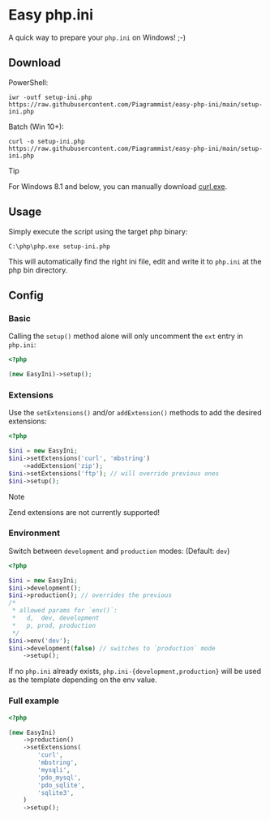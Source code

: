 # Easy php.ini

A quick way to prepare your `php.ini` on Windows! ;-)

## Download

PowerShell:

```shell
iwr -outf setup-ini.php https://raw.githubusercontent.com/Piagrammist/easy-php-ini/main/setup-ini.php
```

Batch (Win 10+):

```shell
curl -o setup-ini.php https://raw.githubusercontent.com/Piagrammist/easy-php-ini/main/setup-ini.php
```

> [!TIP]
> For Windows 8.1 and below, you can manually download [curl.exe](https://curl.se/windows/).

## Usage

Simply execute the script using the target php binary:

```shell
C:\php\php.exe setup-ini.php
```

This will automatically find the right ini file, edit and write it to `php.ini` at the php bin directory.

## Config

### Basic

Calling the `setup()` method alone will only uncomment the `ext` entry in `php.ini`:

```php
<?php

(new EasyIni)->setup();
```

### Extensions

Use the `setExtensions()` and/or `addExtension()` methods to add the desired extensions:

```php
<?php

$ini = new EasyIni;
$ini->setExtensions('curl', 'mbstring')
    ->addExtension('zip');
$ini->setExtensions('ftp'); // will override previous ones
$ini->setup();
```

> [!NOTE]
> Zend extensions are not currently supported!

### Environment

Switch between `development` and `production` modes: (Default: `dev`)

```php
<?php

$ini = new EasyIni;
$ini->development();
$ini->production(); // overrides the previous
/*
 * allowed params for `env()`:
 *   d,  dev, development
 *   p, prod, production
 */
$ini->env('dev');
$ini->development(false) // switches to `production` mode
    ->setup();
```

If no `php.ini` already exists, `php.ini-{development,production}` will be used as the template depending on the env value.

### Full example

```php
<?php

(new EasyIni)
    ->production()
    ->setExtensions(
        'curl',
        'mbstring',
        'mysqli',
        'pdo_mysql',
        'pdo_sqlite',
        'sqlite3',
    )
    ->setup();
```
